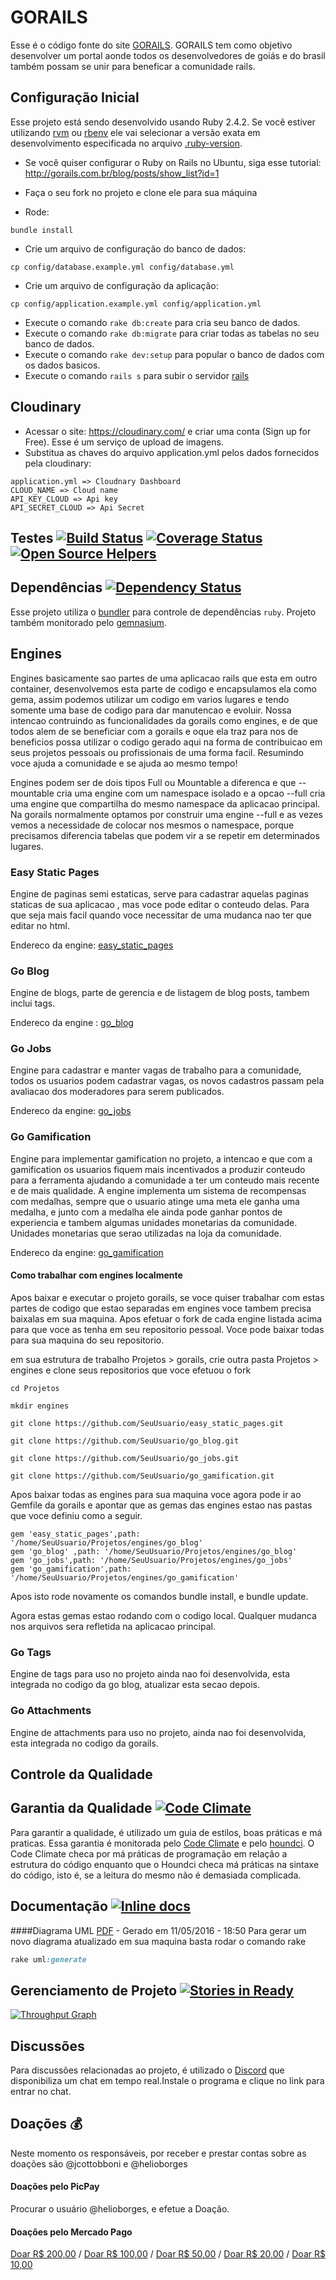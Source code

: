# GORAILS

Esse é o código fonte do site [GORAILS](http://www.gorails.com.br/).
GORAILS tem como objetivo desenvolver um portal aonde todos os desenvolvedores de goiás e do brasil também possam se unir para beneficar a comunidade rails.


## Configuração Inicial

Esse projeto está sendo desenvolvido usando Ruby 2.4.2. Se você estiver utilizando [rvm](http://rvm.beginrescueend.com/)
ou [rbenv](https://github.com/sstephenson/rbenv) ele vai selecionar a versão exata em desenvolvimento
especificada no arquivo [.ruby-version](https://github.com/RubyCastsBrasil/RubyCastsBrasil/blob/master/.ruby-version).

- Se você quiser configurar o Ruby on Rails no Ubuntu, siga esse tutorial: http://gorails.com.br/blog/posts/show_list?id=1

- Faça o seu fork no projeto e clone ele para sua máquina


- Rode:
```shell
bundle install
```

- Crie um arquivo de configuração do banco de dados:
```shell
cp config/database.example.yml config/database.yml
```

- Crie um arquivo de configuração da aplicação:
```shell
cp config/application.example.yml config/application.yml
```


- Execute o comando `rake db:create` para cria seu banco de dados.
- Execute o comando `rake db:migrate` para criar todas as tabelas no seu banco de dados.
- Execute o comando `rake dev:setup` para popular o banco de dados com os dados basicos.
- Execute o comando `rails s` para subir o servidor [rails](https://github.com/rails/rails)

## Cloudinary
- Acessar o site: https://cloudinary.com/ e criar uma conta (Sign up for Free). Esse é um serviço de upload de imagens.
- Substitua as chaves do arquivo application.yml pelos dados fornecidos pela cloudinary:
```text
application.yml => Cloudnary Dashboard
CLOUD_NAME => Cloud name
API_KEY_CLOUD => Api key
API_SECRET_CLOUD => Api Secret
``` 


## Testes [![Build Status](https://travis-ci.org/gorails/gorails.svg?branch=master)](https://travis-ci.org/gorails/gorails)  [![Coverage Status](https://coveralls.io/repos/github/gorails/gorails/badge.svg?branch=master)](https://coveralls.io/github/gorails/gorails?branch=master) [![Open Source Helpers](https://www.codetriage.com/gorails/gorails/badges/users.svg)](https://www.codetriage.com/gorails/gorails)
 
## Dependências [![Dependency Status](https://gemnasium.com/gorails/gorails.svg)](https://gemnasium.com/gorails/gorails)

Esse projeto utiliza o [bundler](http://bundler.io) para controle de dependências `ruby`.
Projeto também monitorado pelo [gemnasium](https://gemnasium.com).

## Engines
Engines basicamente sao partes de uma aplicacao rails que esta em outro container, desenvolvemos esta parte de
codigo e encapsulamos ela como gema, assim podemos utilizar um codigo em varios lugares e tendo somente uma base de codigo para dar 
manutencao e evoluir. Nossa intencao contruindo as funcionalidades da gorails como engines, e de que todos
alem de se beneficiar com a gorails e oque ela traz para nos de beneficios possa utilizar o codigo gerado aqui na forma de 
contribuicao em seus projetos pessoais ou profissionais de uma forma facil. Resumindo voce ajuda a comunidade e se ajuda ao mesmo tempo!

Engines podem ser de dois tipos Full ou Mountable a diferenca e que --mountable cria uma engine com um namespace isolado
 e a opcao --full cria uma engine que compartilha do mesmo namespace da aplicacao principal. Na gorails normalmente optamos por
 construir uma engine --full e as vezes vemos a necessidade de colocar nos mesmos o namespace, porque precisamos diferencia tabelas
 que podem vir a se repetir em determinados lugares.
  
### Easy Static Pages

Engine de paginas semi estaticas, serve para cadastrar aquelas paginas staticas de sua aplicacao , mas voce pode editar o conteudo delas.
Para que seja mais facil quando voce necessitar de uma mudanca nao ter que editar no html.

Endereco da engine: [easy_static_pages](https://github.com/gorails/easy_static_pages)

### Go Blog

Engine de blogs, parte de gerencia e de listagem de blog posts, tambem inclui tags.

Endereco da engine : [go_blog](https://github.com/gorails/go_blog)

### Go Jobs

Engine para cadastrar e manter vagas de trabalho para a comunidade, todos os usuarios podem cadastrar vagas, 
os novos cadastros passam pela avaliacao dos moderadores para serem publicados.

Endereco da engine: [go_jobs](https://github.com/gorails/go_jobs)


### Go Gamification
Engine para implementar gamification no projeto, a intencao e que com a gamification os usuarios fiquem mais incentivados a produzir 
conteudo para a ferramenta ajudando a comunidade a ter um conteudo mais recente e de mais qualidade.
A engine implementa um sistema de recompensas com medalhas, sempre que o usuario atinge uma meta ele ganha 
uma medalha, e junto com a medalha ele ainda pode ganhar pontos de experiencia e tambem algumas unidades monetarias da comunidade.
Unidades monetarias que serao utilizadas na loja da comunidade. 

Endereco da engine: [go_gamification](https://github.com/gorails/go_gamification)

#### Como trabalhar com engines localmente 
Apos baixar e executar o projeto gorails, se voce quiser trabalhar com estas partes de codigo que estao separadas em engines
voce tambem precisa baixalas em sua maquina. Apos efetuar o fork de cada engine listada acima para que voce as tenha em seu repositorio pessoal.
Voce pode baixar todas para sua maquina do seu repositorio.

em sua estrutura de trabalho Projetos > gorails, crie outra pasta Projetos > engines e clone seus repositorios que voce efetuou o fork

    cd Projetos
    
    mkdir engines
    
    git clone https://github.com/SeuUsuario/easy_static_pages.git
    
    git clone https://github.com/SeuUsuario/go_blog.git
    
    git clone https://github.com/SeuUsuario/go_jobs.git
    
    git clone https://github.com/SeuUsuario/go_gamification.git
    

Apos baixar todas as engines para sua maquina voce agora pode ir ao Gemfile da gorails e apontar que as gemas das engines estao 
nas pastas que voce definiu como a seguir.

    gem 'easy_static_pages',path: '/home/SeuUsuario/Projetos/engines/go_blog'
    gem 'go_blog' ,path: '/home/SeuUsuario/Projetos/engines/go_blog'
    gem 'go_jobs',path: '/home/SeuUsuario/Projetos/engines/go_jobs'
    gem 'go_gamification',path: '/home/SeuUsuario/Projetos/engines/go_gamification'

Apos isto rode novamente os comandos bundle install, e bundle update.

Agora estas gemas estao rodando com o codigo local. Qualquer mudanca nos arquivos sera refletida na aplicacao principal.

### Go Tags

Engine de tags para uso no projeto ainda nao foi desenvolvida, esta integrada no codigo da go blog, atualizar esta secao depois.

### Go Attachments

Engine de attachments para uso no projeto, ainda nao foi desenvolvida, esta integrada no codigo da gorails.

## Controle da Qualidade 

## Garantia da Qualidade [![Code Climate](https://codeclimate.com/github/gorails/gorails/badges/gpa.svg)](https://codeclimate.com/github/gorails/gorails)

Para garantir a qualidade, é utilizado um guia de estilos, boas práticas e má praticas.
Essa garantia é monitorada pelo [Code Climate](https://codeclimate.com) e pelo [houndci](http://houndci.com).
O Code Climate checa por má práticas de programação em relação a estrutura do código enquanto 
que o Houndci checa má práticas na sintaxe do código, isto é, se a leitura do mesmo não é 
demasiada complicada.

## Documentação [![Inline docs](http://inch-ci.org/github/gorails/gorails.svg?branch=master)](http://inch-ci.org/github/gorails/gorails)
####Diagrama UML [PDF](https://github.com/gorails/gorails/blob/master/doc/uml_gorails.pdf) - Gerado em 11/05/2016 - 18:50
Para gerar um novo diagrama atualizado em sua maquina basta rodar o comando rake

```ruby
rake uml:generate
```

## Gerenciamento de Projeto [![Stories in Ready](https://badge.waffle.io/gorails/gorails.svg?label=ready&title=Ready)](http://waffle.io/gorails/gorails)

[![Throughput Graph](https://graphs.waffle.io/gorails/gorails/throughput.svg)](https://waffle.io/gorails/gorails/metrics)


## Discussões  

Para discussões relacionadas ao projeto, é utilizado o [Discord](https://discord.gg/mN5hXJm) que disponibiliza
um chat em tempo real.Instale o programa e clique no link para entrar no chat.

## Doações :moneybag:

Neste momento os responsáveis, por receber e prestar contas sobre as doações são @jcottobboni e @helioborges

#### Doações pelo PicPay

Procurar o usuário @helioborges, e efetue a Doação.



#### Doações pelo Mercado Pago 

[Doar  R$ 200,00](https://www.mercadopago.com/mlb/checkout/start?pref_id=192719033-cb23d353-2429-419f-8ca8-d0bae86ab334) /
[Doar  R$ 100,00](https://www.mercadopago.com/mlb/checkout/start?pref_id=192719033-6a1a0129-cee7-43d5-b2a9-7afa32e15abe) /
[Doar  R$ 50,00](https://www.mercadopago.com/mlb/checkout/start?pref_id=192719033-55dc62ab-7759-4483-9c10-b05bf4e59377) /
[Doar  R$ 20,00](https://www.mercadopago.com/mlb/checkout/start?pref_id=192719033-4a653d99-2493-4d75-8a42-7a2224ad703b) /
[Doar  R$ 10,00](https://www.mercadopago.com/mlb/checkout/start?pref_id=192719033-5dd6ed08-5c8b-4f47-8cd4-df0c573870f1) 
